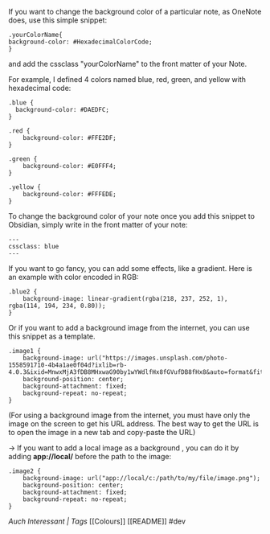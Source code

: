 If you want to change the background color of a particular note, as OneNote does, use this simple snippet:
```
.yourColorName{ 
background-color: #HexadecimalColorCode;
}
```

and add the cssclass "yourColorName" to the front matter of your Note.

For example, I defined 4 colors named blue, red, green, and yellow with hexadecimal code:

```
.blue {
  background-color: #DAEDFC;
}

.red {
	background-color: #FFE2DF;
}

.green {
	background-color: #E0FFF4;
}

.yellow {
	background-color: #FFFEDE;
}
```

To change the background color of your note once you add this snippet to Obsidian, simply write in the front matter of your note:

```
---
cssclass: blue
---
```

If you want to go fancy, you can add some effects, like a gradient. Here is an example with color encoded in RGB:

```
.blue2 {
	background-image: linear-gradient(rgba(218, 237, 252, 1), rgba(114, 194, 234, 0.80));
}
```

Or if you want to add a background image from the internet, you can use this snippet as a template.

```
.image1 {
	background-image: url("https://images.unsplash.com/photo-1558591710-4b4a1ae0f04d?ixlib=rb-4.0.3&ixid=MnwxMjA3fDB8MHxwaG90by1wYWdlfHx8fGVufDB8fHx8&auto=format&fit=crop&w=774&q=80");
	background-position: center;
	background-attachment: fixed;
	background-repeat: no-repeat;
}
```

(For using a background image from the internet, you must have only the image on the screen to get his URL address. The best way to get the URL is to open the image in a new tab and copy-paste the URL)

→ If you want to add a local image as a background , you can do it by adding **app://local/** before the path to the image:

```
.image2 {
	background-image: url("app://local/c:/path/to/my/file/image.png");
	background-position: center;
	background-attachment: fixed;
	background-repeat: no-repeat;
}
```

*Auch Interessant | Tags*
[[Colours]] [[README]]
#dev 
